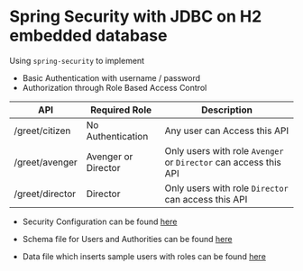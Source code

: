 
# Spring Security with JDBC on H2 embedded database

Using `spring-security` to implement 
  - Basic Authentication with username / password 
  - Authorization through Role Based Access Control



| API  | Required Role | Description |
| ------------ | ---- | --- |
| /greet/citizen | No Authentication | Any user can Access this API  
| /greet/avenger | Avenger or Director | Only users with role `Avenger` or  `Director` can access this API
| /greet/director | Director | Only users with role  `Director` can access this API

  - Security Configuration can be found [here](https://github.com/hemrajanilavesh/spring-auth-jdbc-h2/blob/main/src/main/java/io/hemrlav/springsecurityjdbch2/config/SecurityConfiguration.java)

  - Schema file for Users and Authorities can be found [here](https://github.com/hemrajanilavesh/spring-auth-jdbc-h2/blob/main/src/main/resources/schema.sql)

  - Data file which inserts sample users with roles can be found [here](https://github.com/hemrajanilavesh/spring-auth-jdbc-h2/blob/main/src/main/resources/data.sql)
